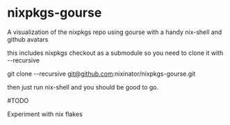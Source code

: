 # nixpkgs-gourse
A visualization of the nixpkgs repo using gourse with a handy nix-shell and github avatars

this includes nixpkgs checkout as a submodule so you need to clone it with --recursive

 git clone --recursive git@github.com:nixinator/nixpkgs-gourse.git 

then just run nix-shell and you should be good to go.

#TODO

Experiment with nix flakes
